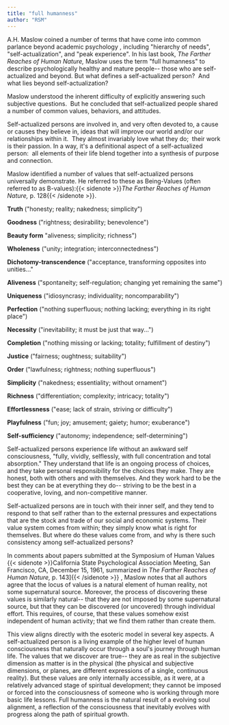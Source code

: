 ```yaml
---
title: "full humanness"
author: "RSM"
---
```



A.H. Maslow coined a number of terms that have come into common parlance
beyond academic psychology , including "hierarchy of needs",
"self-actualization", and "peak experience". In his last book, *The
Farther Reaches of Human Nature,* Maslow uses the term "full humanness"
to describe psychologically healthy and mature people-- those who are
self-actualized and beyond. But what defines a self-actualized person? 
And what lies beyond self-actualization?

Maslow understood the inherent difficulty of explicitly answering such
subjective questions.  But he concluded that self-actualized people
shared a number of common values, behaviors, and attitudes.

Self-actualized persons are involved in, and very often devoted to, a
cause or causes they believe in, ideas that will improve our world
and/or our relationships within it.  They almost invariably love what
they do;  their work is their passion. In a way, it's a definitional
aspect of a self-actualized person:  all elements of their life blend
together into a synthesis of purpose and connection.

Maslow identified a number of values that self-actualized persons
universally demonstrate. He referred to these as Being-Values (often
referred to as B-values):{{< sidenote >}}*The Farther Reaches of Human Nature,* p. 128{{< /sidenote >}}.

**Truth** ("honesty; reality; nakedness; simplicity")

**Goodness** ("rightness; desirability; benevolence")

**Beauty form** "aliveness; simplicity; richness")

**Wholeness** ("unity; integration; interconnectedness")

**Dichotomy-transcendence** ("acceptance, transforming opposites into
unities..."

**Aliveness** ("spontaneity; self-regulation; changing yet remaining the
same")

**Uniqueness** ("idiosyncrasy; individuality; noncomparability")

**Perfection** ("nothing superfluous; nothing lacking; everything in its
right place")

**Necessity** ("inevitability; it must be just that way...")

**Completion** ("nothing missing or lacking; totality; fulfillment of
destiny")

**Justice** ("fairness; oughtness; suitability")

**Order** ("lawfulness; rightness; nothing superfluous")

**Simplicity** ("nakedness; essentiality; without ornament")

**Richness** ("differentiation; complexity; intricacy; totality")

**Effortlessness** ("ease; lack of strain, striving or difficulty")

**Playfulness** ("fun; joy; amusement; gaiety; humor; exuberance")

**Self-sufficiency** ("autonomy; independence; self-determining")

Self-actualized persons experience life without an awkward self
consciousness, "fully, vividly, selflessly, with full concentration and
total absorption." They understand that life is an ongoing process of
choices, and they take personal responsibility for the choices they
make. They are honest, both with others and with themselves. And they
work hard to be the best they can be at everything they do-- striving to
be the best in a cooperative, loving, and non-competitive manner.

Self-actualized persons are in touch with their inner self, and they
tend to respond to that self rather than to the external pressures and
expectations that are the stock and trade of our social and economic
systems. Their value system comes from within; they simply know what is
right for themselves. But where do these values come from, and why is
there such consistency among self-actualized persons?

In comments about papers submitted at the Symposium of Human Values {{< sidenote >}}California State Psychological Association Meeting, San Francisco,  CA, December 15, 1961, summarized in *The Farther Reaches of Human
    Nature,* p. 143\]{{< /sidenote >}}
, Maslow notes that all authors agree that the locus of values is a
natural element of human reality, not some supernatural source.
Moreover, the process of discovering these values is similarly natural--
that they are not imposed by some supernatural source, but that they can
be discovered (or uncovered) through individual effort. This requires,
of course, that these values somehow exist independent of human
activity; that we find them rather than create them.

This view aligns directly with the esoteric model in several key
aspects. A self-actualized person is a living example of the higher
level of human consciousness that naturally occur through a soul's
journey through human life. The values that we discover are true-- they
are as real in the subjective dimension as matter is in the physical
(the physical and subjective dimensions, or planes, are different
expressions of a single, continuous reality). But these values are only
internally accessible, as it were, at a relatively advanced stage of
spiritual development; they cannot be imposed or forced into the
consciousness of someone who is working through more basic life lessons.
Full humanness is the natural result of a evolving soul alignment, a
reflection of the consciousness that inevitably evolves with progress
along the path of spiritual growth.

